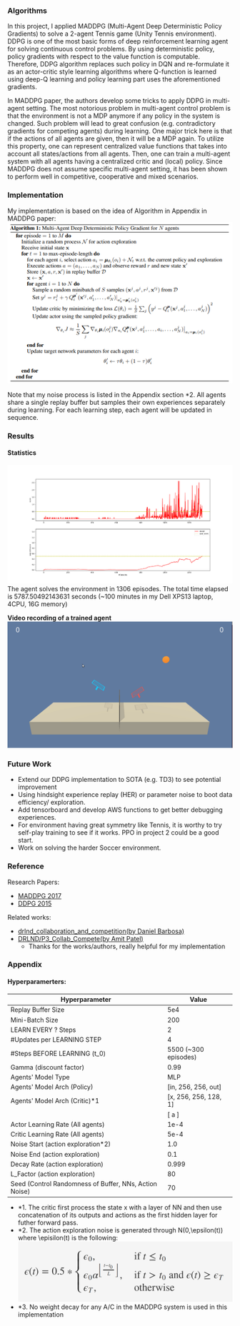 [image1]: ./data/noise_process.png
[image2]: ./data/alg_maddpg.png
[image3]: ./data/maddpg_report_result.png
[anime1]: ./data/maddpg_demo.gif

### **Algorithms**
In this project, I applied MADDPG (Multi-Agent Deep Deterministic Policy Gradients) to solve a 2-agent Tennis game (Unity Tennis environment). 
DDPG is one of the most basic forms of deep reinforcement learning agent for solving continuous control problems. By using deterministic policy, policy gradients with respect to 
the value function is computable. Therefore, DDPG algorithm replaces such policy in DQN and re-formulate it as an actor-critic style learning algorithms where 
Q-function is learned using deep-Q learning and policy learning part uses the aforementioned gradients. 

In MADDPG paper, the authors develop some tricks to apply DDPG in multi-agent setting. The most notorious problem in multi-agent control problem is that
the environment is not a MDP anymore if any policy in the system is changed. Such problem will lead to great confusion (e.g. contradictory gradients for competing agents) during learning.
One major trick here is that if the actions of all agents are given, then it will be a MDP again. 
To utilize this property, one can represent centralized value functions that takes into account all states/actions from all agents.
Then, one can train a multi-agent system with all agents having a centralized critic and (local) policy. Since MADDPG does not assume specific multi-agent setting, it has been shown
to perform well in competitive, cooperative and mixed scenarios. 
   


### **Implementation**
My implementation is based on the idea of Algorithm in Appendix in MADDPG paper: ![Algorithm 1][image2]



Note that my noise process is listed in the Appendix section *2. All agents share a single replay buffer but samples their own experiences separately during learning.
For each learning step, each agent will be updated in sequence. 


### **Results**  

#### **Statistics**

![Figure1][image3]
The agent solves the environment in 1306 episodes. The total time elapsed is 5787.50492143631 seconds (~100 minutes in my Dell XPS13 laptop, 4CPU, 16G memory)

**Video recording of a trained agent**
![trained agent][anime1]

### **Future Work**
- Extend our DDPG implementation to SOTA (e.g. TD3) to see potential improvement 
- Using hindsight experience replay (HER) or parameter noise to boot data efficiency/ exploration.
- Add tensorboard and develop AWS functions to get better debugging experiences. 
- For environment having great symmetry like Tennis, it is worthy to try self-play training to see if it works. PPO in project 2 could be a good start.
- Work on solving the harder Soccer environment. 


### **Reference**
Research Papers:
- [MADDPG 2017](https://arxiv.org/pdf/1706.02275)
- [DDPG 2015](https://arxiv.org/abs/1509.02971)

Related works:
- [drlnd_collaboration_and_competition(by Daniel Barbosa)](https://github.com/danielnbarbosa/drlnd_collaboration_and_competition) 
- [DRLND/P3_Collab_Compete(by Amit Patel)](https://github.com/gtg162y/DRLND/tree/master/P3_Collab_Compete)
    - Thanks for the works/authors, really helpful for my implementation



### **Appendix** 
#### Hyperparamerters:
| Hyperparameter                      | Value |
| ----------------------------------- | ----- |
| Replay Buffer Size                  | 5e4   |
| Mini-Batch Size                     | 200   |
| LEARN EVERY ? Steps                 | 2     |
| #Updates per LEARNING STEP          | 4     |
| #Steps BEFORE LEARNING (t_0)             | 5500 (~300 episodes) |
| Gamma (discount factor)             | 0.99  |
| Agents' Model Type                  | MLP  |
| Agents' Model Arch (Policy)           | [in, 256, 256, out] |
| Agents' Model Arch (Critic)*1         | [x, 256, 256, 128, 1] |
|                                       | [    a              ] |
| Actor Learning Rate (All agents)      | 1e-4 |
| Critic Learning Rate (All agents)     | 5e-4 |
| Noise Start (action exploration*2)      | 1.0  |
| Noise End   (action exploration)      | 0.1  |
| Decay Rate   (action exploration)     | 0.999 |
| L_Factor    (action exploration)      | 80 |
| Seed (Control Randomness of Buffer, NNs, Action Noise) | 70 |


- *1. The critic first process the state x with a layer of NN and then use concatenation of its outputs and actions as the first hidden layer for futher forward pass.
- *2. The action exploration noise is generated through N(0,\epsilon(t)) where \episilon(t) is the following:
![Equation1][image1]
- *3. No weight decay for any A/C in the MADDPG system is used in this implementation